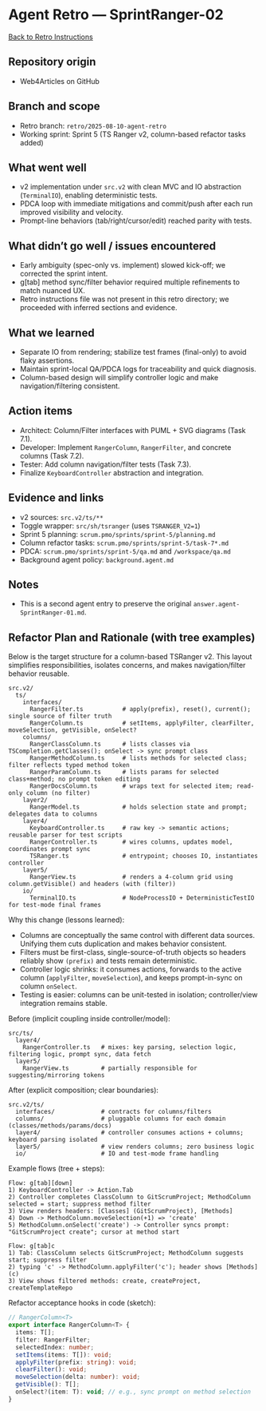 # Agent Retro — SprintRanger-02

[Back to Retro Instructions](./01.retro-instructions.what.md)

## Repository origin
- Web4Articles on GitHub

## Branch and scope
- Retro branch: `retro/2025-08-10-agent-retro`
- Working sprint: Sprint 5 (TS Ranger v2, column-based refactor tasks added)

## What went well
- v2 implementation under `src.v2` with clean MVC and IO abstraction (`TerminalIO`), enabling deterministic tests.
- PDCA loop with immediate mitigations and commit/push after each run improved visibility and velocity.
- Prompt-line behaviors (tab/right/cursor/edit) reached parity with tests.

## What didn’t go well / issues encountered
- Early ambiguity (spec-only vs. implement) slowed kick-off; we corrected the sprint intent.
- g[tab] method sync/filter behavior required multiple refinements to match nuanced UX.
- Retro instructions file was not present in this retro directory; we proceeded with inferred sections and evidence.

## What we learned
- Separate IO from rendering; stabilize test frames (final-only) to avoid flaky assertions.
- Maintain sprint-local QA/PDCA logs for traceability and quick diagnosis.
- Column-based design will simplify controller logic and make navigation/filtering consistent.

## Action items
- Architect: Column/Filter interfaces with PUML + SVG diagrams (Task 7.1).
- Developer: Implement `RangerColumn`, `RangerFilter`, and concrete columns (Task 7.2).
- Tester: Add column navigation/filter tests (Task 7.3).
- Finalize `KeyboardController` abstraction and integration.

## Evidence and links
- v2 sources: `src.v2/ts/**`
- Toggle wrapper: `src/sh/tsranger` (uses `TSRANGER_V2=1`)
- Sprint 5 planning: `scrum.pmo/sprints/sprint-5/planning.md`
- Column refactor tasks: `scrum.pmo/sprints/sprint-5/task-7*.md`
- PDCA: `scrum.pmo/sprints/sprint-5/qa.md` and `/workspace/qa.md`
- Background agent policy: `background.agent.md`

## Notes
- This is a second agent entry to preserve the original `answer.agent-SprintRanger-01.md`.

## Refactor Plan and Rationale (with tree examples)

Below is the target structure for a column-based TSRanger v2. This layout simplifies responsibilities, isolates concerns, and makes navigation/filter behavior reusable.

```text
src.v2/
  ts/
    interfaces/
      RangerFilter.ts           # apply(prefix), reset(), current(); single source of filter truth
      RangerColumn.ts           # setItems, applyFilter, clearFilter, moveSelection, getVisible, onSelect?
    columns/
      RangerClassColumn.ts      # lists classes via TSCompletion.getClasses(); onSelect -> sync prompt class
      RangerMethodColumn.ts     # lists methods for selected class; filter reflects typed method token
      RangerParamColumn.ts      # lists params for selected class+method; no prompt token editing
      RangerDocsColumn.ts       # wraps text for selected item; read-only column (no filter)
    layer2/
      RangerModel.ts            # holds selection state and prompt; delegates data to columns
    layer4/
      KeyboardController.ts     # raw key -> semantic actions; reusable parser for test scripts
      RangerController.ts       # wires columns, updates model, coordinates prompt sync
      TSRanger.ts               # entrypoint; chooses IO, instantiates controller
    layer5/
      RangerView.ts             # renders a 4-column grid using column.getVisible() and headers (with (filter))
    io/
      TerminalIO.ts             # NodeProcessIO + DeterministicTestIO for test-mode final frames
```

Why this change (lessons learned):
- Columns are conceptually the same control with different data sources. Unifying them cuts duplication and makes behavior consistent.
- Filters must be first-class, single-source-of-truth objects so headers reliably show `(prefix)` and tests remain deterministic.
- Controller logic shrinks: it consumes actions, forwards to the active column (`applyFilter`, `moveSelection`), and keeps prompt-in-sync on column `onSelect`.
- Testing is easier: columns can be unit-tested in isolation; controller/view integration remains stable.

Before (implicit coupling inside controller/model):

```text
src/ts/
  layer4/
    RangerController.ts   # mixes: key parsing, selection logic, filtering logic, prompt sync, data fetch
  layer5/
    RangerView.ts         # partially responsible for suggesting/mirroring tokens
```

After (explicit composition; clear boundaries):

```text
src.v2/ts/
  interfaces/             # contracts for columns/filters
  columns/                # pluggable columns for each domain (classes/methods/params/docs)
  layer4/                 # controller consumes actions + columns; keyboard parsing isolated
  layer5/                 # view renders columns; zero business logic
  io/                     # IO and test-mode frame handling
```

Example flows (tree + steps):

```text
Flow: g[tab][down]
1) KeyboardController -> Action.Tab
2) Controller completes ClassColumn to GitScrumProject; MethodColumn selected = start; suppress method filter
3) View renders headers: [Classes] (GitScrumProject), [Methods]
4) Down -> MethodColumn.moveSelection(+1) => 'create'
5) MethodColumn.onSelect('create') -> Controller syncs prompt: "GitScrumProject create"; cursor at method start
```

```text
Flow: g[tab]c
1) Tab: ClassColumn selects GitScrumProject; MethodColumn suggests start; suppress filter
2) typing 'c' -> MethodColumn.applyFilter('c'); header shows [Methods] (c)
3) View shows filtered methods: create, createProject, createTemplateRepo
```

Refactor acceptance hooks in code (sketch):

```ts
// RangerColumn<T>
export interface RangerColumn<T> {
  items: T[];
  filter: RangerFilter;
  selectedIndex: number;
  setItems(items: T[]): void;
  applyFilter(prefix: string): void;
  clearFilter(): void;
  moveSelection(delta: number): void;
  getVisible(): T[];
  onSelect?(item: T): void; // e.g., sync prompt on method selection
}
```